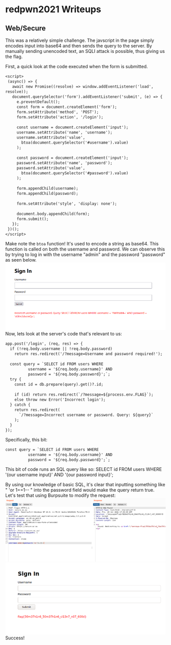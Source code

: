 # redpwn2021 Writeups

## Web/Secure
This was a relatively simple challenge. The javscript in the page simply encodes input into base64 and then sends the query to the server. By manually sending unencoded text, an SQLI attack is possible, thus giving us the flag.

First, a quick look at the code executed when the form is submitted.
   ```
   <script>
    (async() => {
      await new Promise((resolve) => window.addEventListener('load', resolve));
      document.querySelector('form').addEventListener('submit', (e) => {
        e.preventDefault();
        const form = document.createElement('form');
        form.setAttribute('method', 'POST');
        form.setAttribute('action', '/login');

        const username = document.createElement('input');
        username.setAttribute('name', 'username');
        username.setAttribute('value',
          btoa(document.querySelector('#username').value)
        );

        const password = document.createElement('input');
        password.setAttribute('name', 'password');
        password.setAttribute('value',
          btoa(document.querySelector('#password').value)
        );

        form.appendChild(username);
        form.appendChild(password);

        form.setAttribute('style', 'display: none');

        document.body.appendChild(form);
        form.submit();
      });
    })();
  </script>
   ```
Make note the ```btoa``` function! It's used to encode a string as base64. This function is called on both the username and password. We can observe this by trying to log in with the username "admin" and the password "password" as seen below.
![](/images/Capture2.PNG)
Now, lets look at the server's code that's relevant to us:
```
app.post('/login', (req, res) => {
  if (!req.body.username || !req.body.password)
    return res.redirect('/?message=Username and password required!');

  const query = `SELECT id FROM users WHERE
          username = '${req.body.username}' AND
          password = '${req.body.password}';`;
  try {
    const id = db.prepare(query).get()?.id;

    if (id) return res.redirect(`/?message=${process.env.FLAG}`);
    else throw new Error('Incorrect login');
  } catch {
    return res.redirect(
      `/?message=Incorrect username or password. Query: ${query}`
    );
  }
});
```
Specifically, this bit:
```
const query = `SELECT id FROM users WHERE
          username = '${req.body.username}' AND
          password = '${req.body.password}';`;
```
This bit of code runs an SQL query like so:
    SELECT id FROM users WHERE '{our username input}' AND '{our password input}';

By using our knowledge of basic SQL, it's clear that inputting something like " 'or 1==1-- " into the password field would make the query return true.
Let's test that using Burpsuite to modify the request:
![](/images/Capture4.PNG)
![](/images/Capture5.PNG)
Success! 
